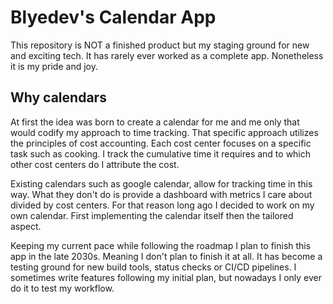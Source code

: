 # Blyedev's Calendar App

This repository is NOT a finished product but my staging ground for new and exciting tech. It has rarely ever worked as a complete app. Nonetheless it is my pride and joy.

## Why calendars

At first the idea was born to create a calendar for me and me only that would codify my approach to time tracking. That specific approach utilizes the principles of cost accounting. Each cost center focuses on a specific task such as cooking. I track the cumulative time it requires and to which other cost centers do I attribute the cost.

Existing calendars such as google calendar, allow for tracking time in this way. What they don't do is provide a dashboard with metrics I care about divided by cost centers. For that reason long ago I decided to work on my own calendar. First implementing the calendar itself then the tailored aspect.

Keeping my current pace while following the roadmap I plan to finish this app in the late 2030s. Meaning I don't plan to finish it at all. It has become a testing ground for new build tools, status checks or CI/CD pipelines. I sometimes write features following my initial plan, but nowadays I only ever do it to test my workflow.


